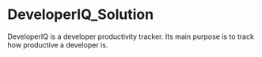 # DeveloperIQ_Solution

DeveloperIQ is a developer productivity tracker. Its main purpose is to track how productive a developer is.
